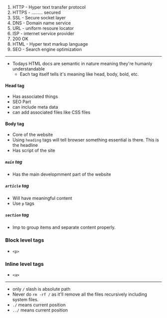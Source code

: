 1. HTTP - Hyper text transfer protocol
2. HTTPS - ......... secured
3. SSL - Secure socket layer
4. DNS - Domain name service 
5. URL - uniform resoure locator 
6. ISP - internet service provider
7. 200 OK
8. HTML - Hyper text markup language
9. SEO - Search engine optimization

---

- Todays HTML docs are semantic in nature meaning they're humanly understandable 
  - Each tag itself tells it's meaning like head, body, bold, etc.

#### Head tag 

- Has associated things 
- SEO Part
- can include meta data 
- can add associated files like CSS files 

#### Body tag 

- Core of the website
- Using `heading` tags will tell browser something essential is there. This is the headline
- Has script of the site

##### `main` tag 
- Has the main developmment part of the website
##### `article` tag 
- Will have meaningful content 
- Use `p` tags 

##### `section` tag
- Imp to group items and separate content properly.

### Block level tags 
- `<p>` 
### Inline level tags
- `<a>`
---

- only `/` slash is absolute path
- Never do `rm -rf /` as it'll remove all the files recursively including system files.
- `./` means current position
- `../` means current position